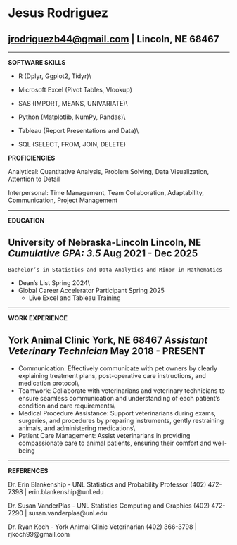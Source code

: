 # **Jesus Rodriguez**

## [jrodriguezb44\@gmail.com](mailto:jrodriguezb44@gmail.com) \| Lincoln, NE 68467

------------------------------------------------------------------------

**SOFTWARE SKILLS**

-   R (Dplyr, Ggplot2, Tidyr)\

-   Microsoft Excel (Pivot Tables, Vlookup)

-   SAS (IMPORT, MEANS, UNIVARIATE)\

-   Python (Matplotlib, NumPy, Pandas)\

-   Tableau (Report Presentations and Data)\

-   SQL (SELECT, FROM, JOIN, DELETE)

**PROFICIENCIES**

Analytical: Quantitative Analysis, Problem Solving, Data Visualization, Attention to Detail

Interpersonal: Time Management, Team Collaboration, Adaptability, Communication, Project Management

------------------------------------------------------------------------

**EDUCATION**

## **University of Nebraska-Lincoln Lincoln, NE** *Cumulative GPA: 3.5* Aug 2021 - Dec 2025

```         
Bachelor’s in Statistics and Data Analytics and Minor in Mathematics                                                               
```

-   Dean’s List Spring 2024\
-   Global Career Accelerator Participant Spring 2025
    -   Live Excel and Tableau Training

------------------------------------------------------------------------

**WORK EXPERIENCE**

## **York Animal Clinic York, NE 68467** *Assistant Veterinary Technician* May 2018 - PRESENT

-   Communication: Effectively communicate with pet owners by clearly explaining treatment plans, post-operative care instructions, and medication protocol\
-   Teamwork: Collaborate with veterinarians and veterinary technicians to ensure seamless communication and understanding of each patient’s condition and care requirements\
-   Medical Procedure Assistance: Support veterinarians during exams, surgeries, and procedures by preparing instruments, gently restraining animals, and administering medications\
-   Patient Care Management: Assist veterinarians in providing compassionate care to animal patients, ensuring their comfort and well-being

------------------------------------------------------------------------

**REFERENCES**

Dr. Erin Blankenship - UNL Statistics and Probability Professor (402) 472-7398 \| erin.blankenship\@unl.edu

Dr. Susan VanderPlas - UNL Statistics Computing and Graphics (402) 472-7290 \| susan.vanderplas\@unl.edu

Dr. Ryan Koch - York Animal Clinic Veterinarian (402) 366-3798 \| rjkoch99\@gmail.com
